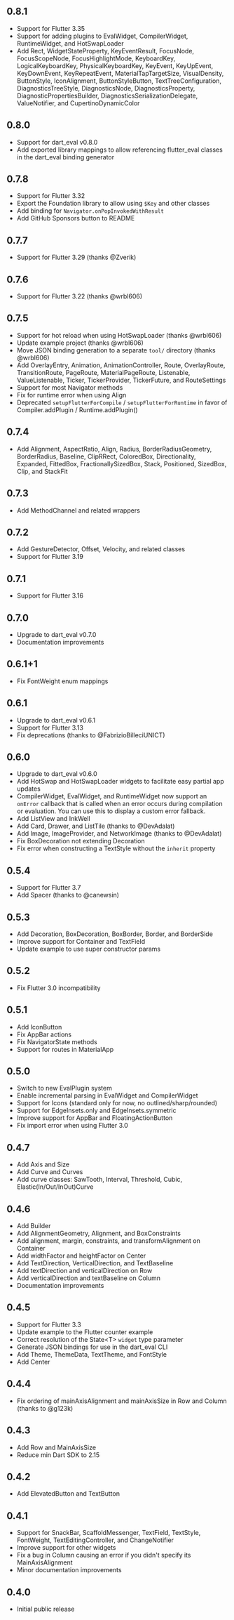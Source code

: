## 0.8.1
- Support for Flutter 3.35
- Support for adding plugins to EvalWidget, CompilerWidget, RuntimeWidget,
  and HotSwapLoader
- Add Rect, WidgetStateProperty, KeyEventResult, FocusNode, FocusScopeNode,
  FocusHighlightMode, KeyboardKey, LogicalKeyboardKey, PhysicalKeyboardKey, 
  KeyEvent, KeyUpEvent, KeyDownEvent, KeyRepeatEvent,
  MaterialTapTargetSize, VisualDensity, ButtonStyle, IconAlignment, ButtonStyleButton, 
  TextTreeConfiguration, DiagnosticsTreeStyle, DiagnosticsNode, DiagnosticsProperty,
  DiagnosticPropertiesBuilder, DiagnosticsSerializationDelegate, ValueNotifier,
  and CupertinoDynamicColor

## 0.8.0
- Support for dart_eval v0.8.0
- Add exported library mappings to allow referencing flutter_eval classes
  in the dart_eval binding generator

## 0.7.8
- Support for Flutter 3.32
- Export the Foundation library to allow using `$Key` and other classes
- Add binding for `Navigator.onPopInvokedWithResult`
- Add GitHub Sponsors button to README

## 0.7.7
- Support for Flutter 3.29 (thanks @Zverik)

## 0.7.6
- Support for Flutter 3.22 (thanks @wrbl606)

## 0.7.5
- Support for hot reload when using HotSwapLoader (thanks @wrbl606)
- Update example project (thanks @wrbl606)
- Move JSON binding generation to a separate `tool/` directory (thanks 
  @wrbl606)
- Add OverlayEntry, Animation, AnimationController, Route, OverlayRoute,
  TransitionRoute, PageRoute, MaterialPageRoute, Listenable, 
  ValueListenable, Ticker, TickerProvider, TickerFuture, and RouteSettings
- Support for most Navigator methods
- Fix for runtime error when using Align
- Deprecated `setupFlutterForCompile` / `setupFlutterForRuntime` in favor of
  Compiler.addPlugin / Runtime.addPlugin()

## 0.7.4
- Add Alignment, AspectRatio, Align, Radius, BorderRadiusGeometry,
  BorderRadius, Baseline, ClipRRect, ColoredBox, Directionality, 
  Expanded, FittedBox, FractionallySizedBox, Stack, Positioned,
  SizedBox, Clip, and StackFit

## 0.7.3
- Add MethodChannel and related wrappers

## 0.7.2
- Add GestureDetector, Offset, Velocity, and related classes
- Support for Flutter 3.19

## 0.7.1
- Support for Flutter 3.16

## 0.7.0
- Upgrade to dart_eval v0.7.0
- Documentation improvements

## 0.6.1+1
- Fix FontWeight enum mappings

## 0.6.1
- Upgrade to dart_eval v0.6.1
- Support for Flutter 3.13
- Fix deprecations (thanks to @FabrizioBilleciUNICT)

## 0.6.0
- Upgrade to dart_eval v0.6.0
- Add HotSwap and HotSwapLoader widgets to facilitate easy partial app
  updates
- CompilerWidget, EvalWidget, and RuntimeWidget now support an `onError` callback
  that is called when an error occurs during compilation or evaluation. You can
  use this to display a custom error fallback.
- Add ListView and InkWell
- Add Card, Drawer, and ListTile (thanks to @DevAdalat)
- Add Image, ImageProvider, and NetworkImage (thanks to @DevAdalat)
- Fix BoxDecoration not extending Decoration
- Fix error when constructing a TextStyle without the `inherit` property

## 0.5.4
- Support for Flutter 3.7
- Add Spacer (thanks to @canewsin)

## 0.5.3
- Add Decoration, BoxDecoration, BoxBorder, Border, and BorderSide
- Improve support for Container and TextField
- Update example to use super constructor params

## 0.5.2
- Fix Flutter 3.0 incompatibility

## 0.5.1
- Add IconButton
- Fix AppBar actions
- Fix NavigatorState methods
- Support for routes in MaterialApp

## 0.5.0
- Switch to new EvalPlugin system
- Enable incremental parsing in EvalWidget and CompilerWidget
- Support for Icons (standard only for now, no outlined/sharp/rounded)
- Support for EdgeInsets.only and EdgeInsets.symmetric
- Improve support for AppBar and FloatingActionButton
- Fix import error when using Flutter 3.0

## 0.4.7
- Add Axis and Size
- Add Curve and Curves
- Add curve classes: SawTooth, Interval, Threshold, Cubic, 
  Elastic(In/Out/InOut)Curve

## 0.4.6
- Add Builder
- Add AlignmentGeometry, Alignment, and BoxConstraints
- Add alignment, margin, constraints, and transformAlignment on Container
- Add widthFactor and heightFactor on Center
- Add TextDirection, VerticalDirection, and TextBaseline
- Add textDirection and verticalDirection on Row
- Add verticalDirection and textBaseline on Column
- Documentation improvements

## 0.4.5
- Support for Flutter 3.3
- Update example to the Flutter counter example
- Correct resolution of the State&lt;T&gt; `widget` type parameter
- Generate JSON bindings for use in the dart_eval CLI
- Add Theme, ThemeData, TextTheme, and FontStyle
- Add Center

## 0.4.4
- Fix ordering of mainAxisAlignment and mainAxisSize in Row and Column
  (thanks to @g123k)

## 0.4.3
- Add Row and MainAxisSize
- Reduce min Dart SDK to 2.15

## 0.4.2
- Add ElevatedButton and TextButton

## 0.4.1
- Support for SnackBar, ScaffoldMessenger, TextField, TextStyle, FontWeight, 
  TextEditingController, and ChangeNotifier
- Improve support for other widgets
- Fix a bug in Column causing an error if you didn't specify its
  MainAxisAlignment
- Minor documentation improvements

## 0.4.0
- Initial public release
